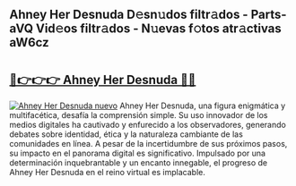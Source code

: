 ## Ahney Her Desnuda D𝚎sn𝚞dos filtr𝚊dos - Parts-aVQ Vid𝚎os filtr𝚊dos - N𝚞evas f𝚘tos atr𝚊ctivas aW6cz

# <h2><a href="http://mba7vy.tromn.icu/?c=Ahney+Her+Desnuda">🔗👉👉👉 Ahney Her Desnuda 🔗🔗</a></h2>

[![Ahney Her Desnuda nuevo](https://i.imgur.com/pEAQMta.gif)](http://mba7vy.tromn.icu/?c=Ahney+Her+Desnuda)
Ahney Her Desnuda, una figura enigmática y multifacética, desafía la comprensión simple. Su uso innovador de los medios digitales ha cautivado y enfurecido a los observadores, generando debates sobre identidad, ética y la naturaleza cambiante de las comunidades en línea. A pesar de la incertidumbre de sus próximos pasos, su impacto en el panorama digital es significativo. Impulsado por una determinación inquebrantable y un encanto innegable, el progreso de Ahney Her Desnuda en el reino virtual es implacable.
